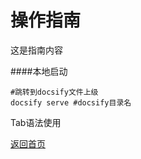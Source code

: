 # 操作指南

这是指南内容  

####本地启动

```shell
#跳转到docsify文件上级
docsify serve #docsify目录名
```


Tab语法使用

[返回首页](/)